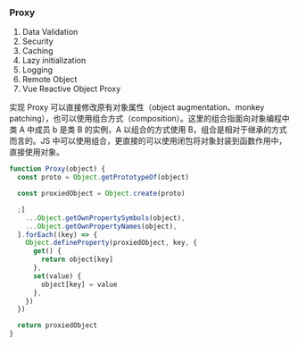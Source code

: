### Proxy

1. Data Validation
1. Security
1. Caching
1. Lazy initialization
1. Logging
1. Remote Object
1. Vue Reactive Object Proxy

实现 Proxy 可以直接修改原有对象属性（object augmentation、monkey patching），也可以使用组合方式（composition）。这里的组合指面向对象编程中类 A 中成员 b 是类 B 的实例，A 以组合的方式使用 B，组合是相对于继承的方式而言的。JS 中可以使用组合，更直接的可以使用闭包将对象封装到函数作用中，直接使用对象。

```js
function Proxy(object) {
  const proto = Object.getPrototypeOf(object)

  const proxiedObject = Object.create(proto)

  ;[
    ...Object.getOwnPropertySymbols(object),
    ...Object.getOwnPropertyNames(object),
  ].forEach((key) => {
    Object.defineProperty(proxiedObject, key, {
      get() {
        return object[key]
      },
      set(value) {
        object[key] = value
      },
    })
  })

  return proxiedObject
}
```
